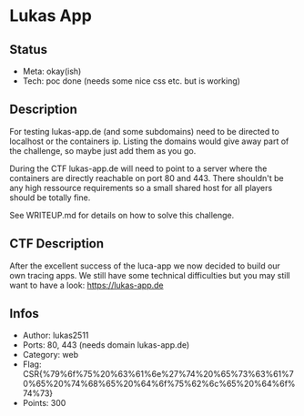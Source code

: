 Lukas App
=========

## Status
* Meta: okay(ish)
* Tech: poc done (needs some nice css etc. but is working)

## Description

For testing lukas-app.de (and some subdomains) need to be directed to localhost or the containers ip.
Listing the domains would give away part of the challenge, so maybe just add them as you go.

During the CTF lukas-app.de will need to point to a server where the containers are directly reachable
on port 80 and 443. There shouldn't be any high ressource requirements so a small shared host for all
players should be totally fine.

See WRITEUP.md for details on how to solve this challenge.

## CTF Description

After the excellent success of the luca-app we now decided to build our own tracing apps.
We still have some technical difficulties but you may still want to have a look: https://lukas-app.de

## Infos

* Author: lukas2511
* Ports: 80, 443 (needs domain lukas-app.de)
* Category: web
* Flag: CSR{%79%6f%75%20%63%61%6e%27%74%20%65%73%63%61%70%65%20%74%68%65%20%64%6f%75%62%6c%65%20%64%6f%74%73}
* Points: 300

